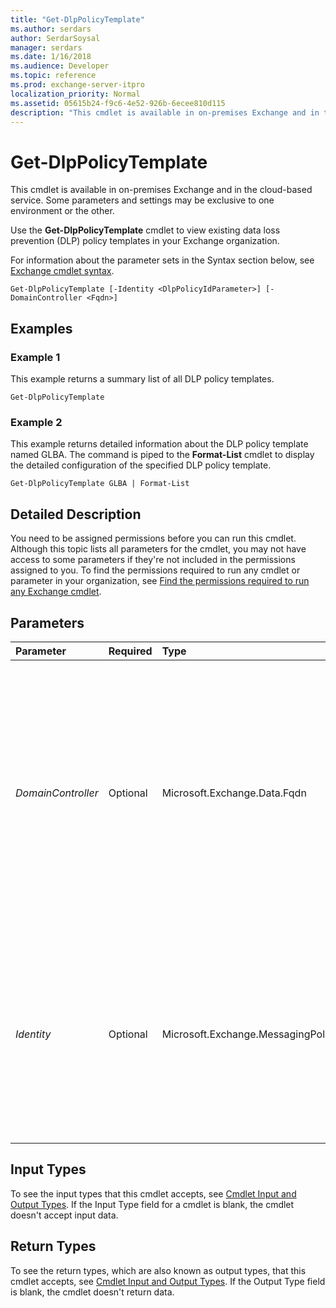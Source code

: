 ```yaml
---
title: "Get-DlpPolicyTemplate"
ms.author: serdars
author: SerdarSoysal
manager: serdars
ms.date: 1/16/2018
ms.audience: Developer
ms.topic: reference
ms.prod: exchange-server-itpro
localization_priority: Normal
ms.assetid: 05615b24-f9c6-4e52-926b-6ecee810d115
description: "This cmdlet is available in on-premises Exchange and in the cloud-based service. Some parameters and settings may be exclusive to one environment or the other."
---
```


# Get-DlpPolicyTemplate

This cmdlet is available in on-premises Exchange and in the cloud-based service. Some parameters and settings may be exclusive to one environment or the other. 
  
Use the **Get-DlpPolicyTemplate** cmdlet to view existing data loss prevention (DLP) policy templates in your Exchange organization.
  
For information about the parameter sets in the Syntax section below, see [Exchange cmdlet syntax](https://technet.microsoft.com/library/bb123552.aspx). 
  
```
Get-DlpPolicyTemplate [-Identity <DlpPolicyIdParameter>] [-DomainController <Fqdn>]

```

## Examples
<a name="Examples"> </a>

### Example 1

This example returns a summary list of all DLP policy templates.
  
```
Get-DlpPolicyTemplate
```

### Example 2

This example returns detailed information about the DLP policy template named GLBA. The command is piped to the **Format-List** cmdlet to display the detailed configuration of the specified DLP policy template.
  
```
Get-DlpPolicyTemplate GLBA | Format-List
```

## Detailed Description
<a name="DetailedDescription"> </a>

You need to be assigned permissions before you can run this cmdlet. Although this topic lists all parameters for the cmdlet, you may not have access to some parameters if they're not included in the permissions assigned to you. To find the permissions required to run any cmdlet or parameter in your organization, see [Find the permissions required to run any Exchange cmdlet](https://technet.microsoft.com/library/mt432940.aspx).
  
## Parameters
<a name="DetailedDescription"> </a>

|**Parameter**|**Required**|**Type**|**Description**|
|:-----|:-----|:-----|:-----|
| _DomainController_ <br/> |Optional  <br/> |Microsoft.Exchange.Data.Fqdn  <br/> |This parameter is available only in on-premises Exchange.  <br/> The _DomainController_ parameter specifies the domain controller that's used by this cmdlet to read data from or write data to Active Directory. You identify the domain controller by its fully qualified domain name (FQDN). For example, `dc01.contoso.com`.  <br/> |
| _Identity_ <br/> |Optional  <br/> |Microsoft.Exchange.MessagingPolicies.CompliancePrograms.Tasks.DlpPolicyIdParameter  <br/> |The _Identity_ parameter specifies the DLP policy template you want to view. You can use any value that uniquely identifies the DLP policy template. For example, you can specify the name, GUID, or distinguished name (DN) of the DLP policy template. <br/> |
   
## Input Types
<a name="InputTypes"> </a>

To see the input types that this cmdlet accepts, see [Cmdlet Input and Output Types](http://go.microsoft.com/fwlink/p/?linkId=616387). If the Input Type field for a cmdlet is blank, the cmdlet doesn't accept input data. 
  
## Return Types
<a name="ReturnTypes"> </a>

To see the return types, which are also known as output types, that this cmdlet accepts, see [Cmdlet Input and Output Types](http://go.microsoft.com/fwlink/p/?linkId=616387). If the Output Type field is blank, the cmdlet doesn't return data. 
  


